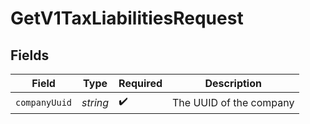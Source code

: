 # GetV1TaxLiabilitiesRequest


## Fields

| Field                   | Type                    | Required                | Description             |
| ----------------------- | ----------------------- | ----------------------- | ----------------------- |
| `companyUuid`           | *string*                | :heavy_check_mark:      | The UUID of the company |